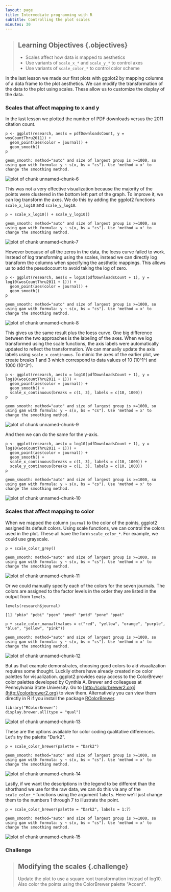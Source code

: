 ```yaml
---
layout: page
title: Intermediate programming with R
subtitle: Controlling the plot scales
minutes: 30
---
```




> ## Learning Objectives {.objectives}
>
> * Scales affect how data is mapped to aesthetics
> * Use variants of `scale_x_*` and `scale_y_*` to control axes
> * Use variants of `scale_color_*` to control color scheme

In the last lesson we made our first plots with ggplot2 by mapping columns of a data frame to the plot aesthetics.
We can modify the transformation of the data to the plot using scales.
These allow us to customize the display of the data.










### Scales that affect mapping to x and y

In the last lesson we plotted the number of PDF downloads versus the 2011 citation count.


~~~{.r}
p <- ggplot(research, aes(x = pdfDownloadsCount, y = wosCountThru2011)) +
  geom_point(aes(color = journal)) +
  geom_smooth()
p
~~~



~~~{.output}
geom_smooth: method="auto" and size of largest group is >=1000, so using gam with formula: y ~ s(x, bs = "cs"). Use 'method = x' to change the smoothing method.

~~~

<img src="fig/00-ggplot2-scales-unnamed-chunk-6-1.png" title="plot of chunk unnamed-chunk-6" alt="plot of chunk unnamed-chunk-6" style="display: block; margin: auto;" />

This was not a very effective visualization because the majority of the points were clustered in the bottom left part of the graph.
To improve it, we can log transform the axes.
We do this by adding the ggplot2 functions `scale_x_log10` and `scale_y_log10`.


~~~{.r}
p + scale_x_log10() + scale_y_log10()
~~~



~~~{.output}
geom_smooth: method="auto" and size of largest group is >=1000, so using gam with formula: y ~ s(x, bs = "cs"). Use 'method = x' to change the smoothing method.

~~~

<img src="fig/00-ggplot2-scales-unnamed-chunk-7-1.png" title="plot of chunk unnamed-chunk-7" alt="plot of chunk unnamed-chunk-7" style="display: block; margin: auto;" />

However because of all the zeros in the data, the loess curve failed to work.
Instead of log transforming using the scales, instead we can directly log transform the columns when specifying the aesthetic mappings.
This allows us to add the pseudocount to avoid taking the log of zero.


~~~{.r}
p <- ggplot(research, aes(x = log10(pdfDownloadsCount + 1), y = log10(wosCountThru2011 + 1))) +
  geom_point(aes(color = journal)) +
  geom_smooth()
p
~~~



~~~{.output}
geom_smooth: method="auto" and size of largest group is >=1000, so using gam with formula: y ~ s(x, bs = "cs"). Use 'method = x' to change the smoothing method.

~~~

<img src="fig/00-ggplot2-scales-unnamed-chunk-8-1.png" title="plot of chunk unnamed-chunk-8" alt="plot of chunk unnamed-chunk-8" style="display: block; margin: auto;" />

This gives us the same result plus the loess curve.
One big difference between the two approaches is the labeling of the axes.
When we log transformed using the scale functions, the axis labels were automatically updated to reflect the transformation.
We can manually update the axis labels using `scale_x_continuous`.
To mimic the axes of the earlier plot, we create breaks 1 and 3 which correspond to data values of 10 (10^1^) and 1000 (10^3^).


~~~{.r}
p <- ggplot(research, aes(x = log10(pdfDownloadsCount + 1), y = log10(wosCountThru2011 + 1))) +
  geom_point(aes(color = journal)) +
  geom_smooth() +
  scale_x_continuous(breaks = c(1, 3), labels = c(10, 1000))
p
~~~



~~~{.output}
geom_smooth: method="auto" and size of largest group is >=1000, so using gam with formula: y ~ s(x, bs = "cs"). Use 'method = x' to change the smoothing method.

~~~

<img src="fig/00-ggplot2-scales-unnamed-chunk-9-1.png" title="plot of chunk unnamed-chunk-9" alt="plot of chunk unnamed-chunk-9" style="display: block; margin: auto;" />

And then we can do the same for the y-axis.


~~~{.r}
p <- ggplot(research, aes(x = log10(pdfDownloadsCount + 1), y = log10(wosCountThru2011 + 1))) +
  geom_point(aes(color = journal)) +
  geom_smooth() +
  scale_x_continuous(breaks = c(1, 3), labels = c(10, 1000)) +
  scale_y_continuous(breaks = c(1, 3), labels = c(10, 1000))
p
~~~



~~~{.output}
geom_smooth: method="auto" and size of largest group is >=1000, so using gam with formula: y ~ s(x, bs = "cs"). Use 'method = x' to change the smoothing method.

~~~

<img src="fig/00-ggplot2-scales-unnamed-chunk-10-1.png" title="plot of chunk unnamed-chunk-10" alt="plot of chunk unnamed-chunk-10" style="display: block; margin: auto;" />

### Scales that affect mapping to color

When we mapped the column `journal` to the color of the points, ggplot2 assigned its default colors.
Using scale functions, we can control the colors used in the plot.
These all have the form `scale_color_*`.
For example, we could use grayscale.


~~~{.r}
p + scale_color_grey()
~~~



~~~{.output}
geom_smooth: method="auto" and size of largest group is >=1000, so using gam with formula: y ~ s(x, bs = "cs"). Use 'method = x' to change the smoothing method.

~~~

<img src="fig/00-ggplot2-scales-unnamed-chunk-11-1.png" title="plot of chunk unnamed-chunk-11" alt="plot of chunk unnamed-chunk-11" style="display: block; margin: auto;" />

Or we could manually specify each of the colors for the seven journals.
The colors are assigned to the factor levels in the order they are listed in the output from `levels`.


~~~{.r}
levels(research$journal)
~~~



~~~{.output}
[1] "pbio" "pcbi" "pgen" "pmed" "pntd" "pone" "ppat"

~~~



~~~{.r}
p + scale_color_manual(values = c("red", "yellow", "orange", "purple", "blue", "yellow", "pink"))
~~~



~~~{.output}
geom_smooth: method="auto" and size of largest group is >=1000, so using gam with formula: y ~ s(x, bs = "cs"). Use 'method = x' to change the smoothing method.

~~~

<img src="fig/00-ggplot2-scales-unnamed-chunk-12-1.png" title="plot of chunk unnamed-chunk-12" alt="plot of chunk unnamed-chunk-12" style="display: block; margin: auto;" />

But as that example demonstrates, choosing good colors to aid visualization requires some thought.
Luckily others have already created nice color palettes for visualization.
ggplot2 provides easy access to the ColorBrewer color palettes developed by Cynthia A. Brewer and colleagues at Pennsylvania State University.
Go to [http://colorbrewer2.org](http://colorbrewer2.org) to view them.
Alternatively you can view them directly in R if you install the package [RColorBrewer](https://cran.r-project.org/web/packages/RColorBrewer/index.html).


~~~{.r}
library("RColorBrewer")
display.brewer.all(type = "qual")
~~~

<img src="fig/00-ggplot2-scales-unnamed-chunk-13-1.png" title="plot of chunk unnamed-chunk-13" alt="plot of chunk unnamed-chunk-13" style="display: block; margin: auto;" />

These are the options available for color coding qualitative differences.
Let's try the palette "Dark2".


~~~{.r}
p + scale_color_brewer(palette = "Dark2")
~~~



~~~{.output}
geom_smooth: method="auto" and size of largest group is >=1000, so using gam with formula: y ~ s(x, bs = "cs"). Use 'method = x' to change the smoothing method.

~~~

<img src="fig/00-ggplot2-scales-unnamed-chunk-14-1.png" title="plot of chunk unnamed-chunk-14" alt="plot of chunk unnamed-chunk-14" style="display: block; margin: auto;" />

Lastly, if we want the descriptions in the legend to be different than the shorthand we use for the raw data, we can do this via any of the `scale_color_*` functions using the argument `labels`.
Here we'll just change them to the numbers 1 through 7 to illustrate the point.


~~~{.r}
p + scale_color_brewer(palette = "Dark2", labels = 1:7)
~~~



~~~{.output}
geom_smooth: method="auto" and size of largest group is >=1000, so using gam with formula: y ~ s(x, bs = "cs"). Use 'method = x' to change the smoothing method.

~~~

<img src="fig/00-ggplot2-scales-unnamed-chunk-15-1.png" title="plot of chunk unnamed-chunk-15" alt="plot of chunk unnamed-chunk-15" style="display: block; margin: auto;" />

### Challenge

> ## Modifying the scales {.challenge}
>
> Update the plot to use a square root transformation instead of log10.
> Also color the points using the ColorBrewer palette "Accent".


